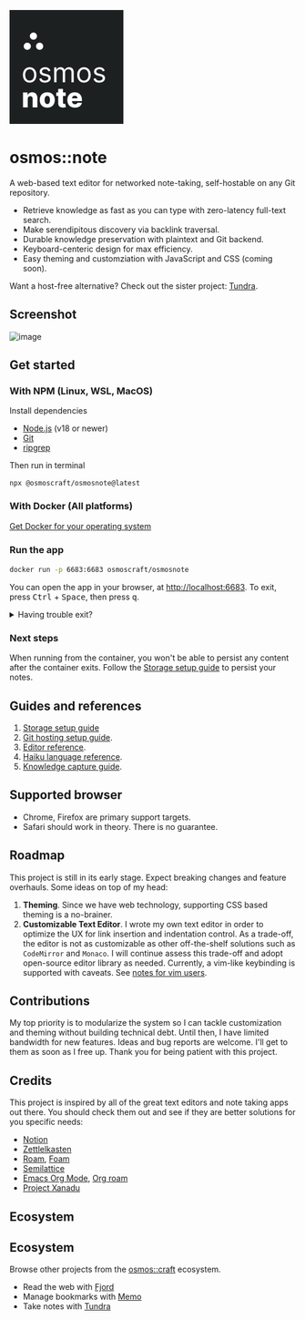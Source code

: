 [![image](./docs/media/osmosnote-square-badge.svg)](#get-started)

# osmos::note

A web-based text editor for networked note-taking, self-hostable on any Git repository.

- Retrieve knowledge as fast as you can type with zero-latency full-text search.
- Make serendipitous discovery via backlink traversal.
- Durable knowledge preservation with plaintext and Git backend.
- Keyboard-centeric design for max efficiency.
- Easy theming and customziation with JavaScript and CSS (coming soon).

Want a host-free alternative? Check out the sister project: [Tundra](https://github.com/osmoscraft/Tundra).

## Screenshot

![image](https://user-images.githubusercontent.com/1895289/116659117-ed0fb800-a945-11eb-9e97-c28eeaf29ab0.png)

## Get started

### With NPM (Linux, WSL, MacOS)

Install dependencies
- [Node.js](https://nodejs.org) (v18 or newer)
- [Git](https://git-scm.com/downloads)
- [ripgrep](https://github.com/BurntSushi/ripgrep#installation)

Then run in terminal
```
npx @osmoscraft/osmosnote@latest
```

### With Docker (All platforms)

[Get Docker for your operating system](https://docs.docker.com/get-docker)

### Run the app

```sh
docker run -p 6683:6683 osmoscraft/osmosnote
```

You can open the app in your browser, at [http://localhost:6683](http://localhost:6683).
To exit, press <kbd>Ctrl</kbd> + <kbd>Space</kbd>, then press <kbd>q</kbd>.

<details>
<summary>Having trouble exit?</summary>
<pre><code lang="sh">docker ps # Find your container_id in the output
docker kill container_id # Manually stop the container
</code></pre>
</details>

### Next steps

When running from the container, you won't be able to persist any content after the container exits. Follow the [Storage setup guide](docs/storage-setup-guide.md) to persist your notes.

## Guides and references

1. [Storage setup guide](docs/storage-setup-guide.md)
2. [Git hosting setup guide](docs/hosting-setup-guide.md).
3. [Editor reference](docs/editor-reference.md).
4. [Haiku language reference](docs/haiku-language-reference.md).
5. [Knowledge capture guide](docs/knowledge-capture-guide.md).

## Supported browser

- Chrome, Firefox are primary support targets.
- Safari should work in theory. There is no guarantee.

## Roadmap

This project is still in its early stage. Expect breaking changes and feature overhauls. Some ideas on top of my head:

1. **Theming**. Since we have web technology, supporting CSS based theming is a no-brainer.
2. **Customizable Text Editor**. I wrote my own text editor in order to optimize the UX for link insertion and indentation control. As a trade-off, the editor is not as customizable as other off-the-shelf solutions such as `CodeMirror` and `Monaco`. I will continue assess this trade-off and adopt open-source editor library as needed. Currently, a vim-like keybinding is supported with caveats. See [notes for vim users](https://github.com/osmoscraft/osmosnote/blob/master/docs/editor-reference.md#vim-users).

## Contributions

My top priority is to modularize the system so I can tackle customization and theming without building technical debt. Until then, I have limited bandwidth for new features. Ideas and bug reports are welcome. I'll get to them as soon as I free up. Thank you for being patient with this project.

## Credits

This project is inspired by all of the great text editors and note taking apps out there. You should check them out and see if they are better solutions for you specific needs:

- [Notion](https://www.notion.so)
- [Zettlelkasten](https://zettelkasten.de)
- [Roam](https://roamresearch.com), [Foam](https://foambubble.github.io)
- [Semilattice](https://www.semilattice.xyz)
- [Emacs Org Mode](https://orgmode.org), [Org roam](https://github.com/org-roam/org-roam)
- [Project Xanadu](https://www.xanadu.net)

## Ecosystem

## Ecosystem

Browse other projects from the [osmos::craft](https://osmoscraft.org/) ecosystem. 

- Read the web with [Fjord](https://github.com/osmoscraft/fjord)
- Manage bookmarks with [Memo](https://github.com/osmoscraft/osmosmemo)
- Take notes with [Tundra](https://github.com/osmoscraft/tundra)
